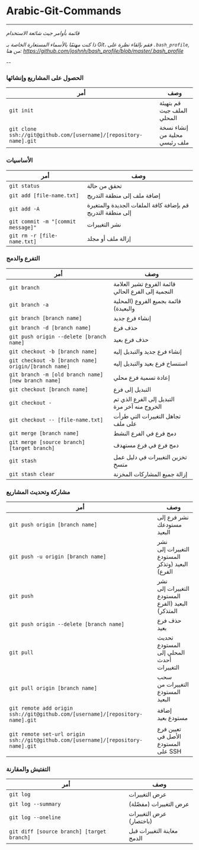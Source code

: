 # Arabic-Git-Commands
___

_قائمة بأوامر جيث شائعة الاستخدام_

*ذا كنت مهتمًا بالأسماء المستعارة الخاصة بـ Git، فقم بإلقاء نظرة على `.bash_profile`, من هنا: https://github.com/joshnh/bash_profile/blob/master/.bash_profile*

--

### الحصول على المشاريع وإنشائها 

| أمر | وصف                                        |
| ------- |--------------------------------------------|
| `git init` | قم بتهيئة الملف جيث المحلي                 |
| `git clone ssh://git@github.com/[username]/[repository-name].git` | إنشاء نسخة محلية من ملف رئيسي |

### الأساسيات 

| أمر | وصف |
| ------- | ----------- |
| `git status` | تحقق من حالة |
| `git add [file-name.txt]` | إضافة ملف إلى منطقة التدريج |
| `git add -A` | قم بإضافة كافة الملفات الجديدة والمتغيرة إلى منطقة التدريج |
| `git commit -m "[commit message]"` | نشر التغييرات |
| `git rm -r [file-name.txt]` | إزالة ملف أو مجلد |

### التفرع والدمج

| أمر | وصف |
| ------- | ----------- |
| `git branch` | قائمة الفروع تشير العلامة النجمية إلى الفرع الحالي |
| `git branch -a` | قائمة بجميع الفروع (المحلية والبعيدة) |
| `git branch [branch name]` | إنشاء فرع جديد |
| `git branch -d [branch name]` | حذف فرع |
| `git push origin --delete [branch name]` | حذف فرع بعيد |
| `git checkout -b [branch name]` | إنشاء فرع جديد والتبديل إليه |
| `git checkout -b [branch name] origin/[branch name]` |  استنساخ فرع بعيد والتبديل إليه |
| `git branch -m [old branch name] [new branch name]` |  إعادة تسمية فرع محلي |
| `git checkout [branch name]` |  التبديل إلى فرع |
| `git checkout -` | التبديل إلى الفرع الذي تم الخروج منه آخر مرة  |
| `git checkout -- [file-name.txt]` | تجاهل التغييرات التي طرأت على ملف  |
| `git merge [branch name]` | دمج فرع في الفرع النشط |
| `git merge [source branch] [target branch]` | دمج فرع في فرع مستهدف |
| `git stash` |  تخزين التغييرات في دليل عمل متسخ  |
| `git stash clear` | إزالة جميع المشاركات المخزنة  |

### مشاركة وتحديث المشاريع 

| أمر | وصف |
| ------- | ----------- |
| `git push origin [branch name]` | نشر فرع إلى مستودعك البعيد |
| `git push -u origin [branch name]` | نشر التغييرات إلى المستودع البعيد (وتذكر الفرع) |
| `git push` | نشر التغييرات إلى المستودع البعيد (الفرع المتذكر) |
| `git push origin --delete [branch name]` | حذف فرع بعيد |
| `git pull` |  تحديث المستودع المحلي إلى أحدث التغييرات |
| `git pull origin [branch name]` | سحب التغييرات من المستودع البعيد |
| `git remote add origin ssh://git@github.com/[username]/[repository-name].git` | إضافة مستودع بعيد |
| `git remote set-url origin ssh://git@github.com/[username]/[repository-name].git` | تعيين فرع الأصل في المستودع على SSH  |

### التفتيش والمقارنة 

| أمر | وصف |
| ------- | ----------- |
| `git log` | عرض التغييرات |
| `git log --summary` | عرض التغييرات (مفصّلة) |
| `git log --oneline` | عرض التغييرات (باختصار) |
| `git diff [source branch] [target branch]` | معاينة التغييرات قبل الدمج |
